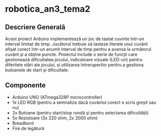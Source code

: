 # robotica_an3_tema2


## Descriere Generală
Acest proiect Arduino implementează un joc de tastat cuvinte într-un interval limitat de timp. Jucătorul trebuie să tasteze literele unui cuvânt afișat corect într-un anumit interval de timp pentru a avansa la următorul cuvânt și a obține puncte.
Proiectul include o serie de funcții care gestionează dificultatea jocului, indicatoare vizuale (LED-uri) pentru diferitele stări ale jocului, și utilizarea întreruperilor pentru a gestiona butoanele de start și dificultate.

## Componente
- Arduino UNO (ATmega328P microcontroller)
- 1x LED RGB (pentru a semnaliza dacă cuvântul corect e scris greșit sau nu)
- 2x Butoane (pentru start/stop rundă și pentru selectarea dificultății)
- 5x Rezistoare (3x 220 ohm, 2x 2000 ohm)
- Breadbord
- Fire de legătură

